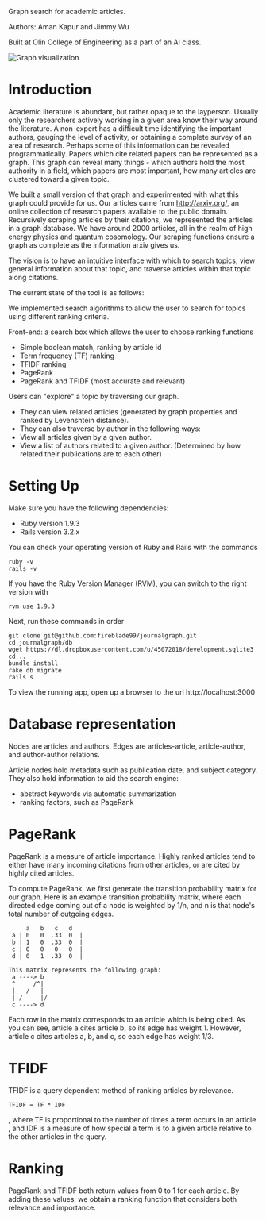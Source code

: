 Graph search for academic articles.

Authors: Aman Kapur and Jimmy Wu

Built at Olin College of Engineering as a part of an AI class.

![Graph visualization](https://dl.dropboxusercontent.com/u/45072018/graphvis.png)

Introduction
=====
Academic literature is abundant, but rather opaque to the layperson. Usually only the researchers actively working in a given area know their way around the literature. A non-expert has a difficult time identifying the important authors, gauging the level of activity, or obtaining a complete survey of an area of research. Perhaps some of this information can be revealed programmatically. Papers which cite related papers can be represented as a graph. This graph can reveal many things - which authors hold the most authority in a field, which papers are most important, how many articles are clustered toward a given topic. 

We built a small version of that graph and experimented with what this graph could provide for us. Our articles came from http://arxiv.org/, an online collection of research papers available to the public domain. Recursively scraping articles by their citations, we represented the articles in a graph database. We have around 2000 articles, all in the realm of high energy physics and quantum cosomology. Our scraping functions ensure a graph as complete as the information arxiv gives us.

The vision is to have an intuitive interface with which to search topics, view general information about that topic, and traverse articles within that topic along citations.

The current state of the tool is as follows:

We implemented search algorithms to allow the user to search for topics using different ranking criteria.

Front-end: a search box which allows the user to choose ranking functions
* Simple boolean match, ranking by article id
* Term frequency (TF) ranking
* TFIDF ranking
* PageRank
* PageRank and TFIDF (most accurate and relevant)

Users can "explore" a topic by traversing our graph.
* They can view related articles (generated by graph properties and ranked by Levenshtein distance).
* They can also traverse by author in the following ways:
* View all articles given by a given author.
* View a list of authors related to a given author. (Determined by how related their publications are to each other)

Setting Up
=====
Make sure you have the following dependencies:
* Ruby version 1.9.3
* Rails version 3.2.x

You can check your operating version of Ruby and Rails with the commands
```
ruby -v
rails -v
```

If you have the Ruby Version Manager (RVM), you can switch to the right version with
```
rvm use 1.9.3
```

Next, run these commands in order
```
git clone git@github.com:fireblade99/journalgraph.git
cd journalgraph/db
wget https://dl.dropboxusercontent.com/u/45072018/development.sqlite3
cd ..
bundle install
rake db migrate
rails s
```

To view the running app, open up a browser to the url http://localhost:3000

Database representation
=====
Nodes are articles and authors.
Edges are articles-article, article-author, and author-author relations.

Article nodes hold metadata such as publication date, and subject category.
They also hold information to aid the search engine:
* abstract keywords via automatic summarization
* ranking factors, such as PageRank

PageRank
=====

PageRank is a measure of article importance.
Highly ranked articles tend to either have many incoming citations from other articles, or are cited by highly cited articles.

To compute PageRank, we first generate the transition probability matrix for our graph.
Here is an example transition probability matrix, where each directed edge coming out of a node is weighted by 1/n,
and n is that node's total number of outgoing edges.

```
     a   b   c   d
 a | 0   0  .33  0  |
 b | 1   0  .33  0  |
 c | 0   0   0   0  |
 d | 0   1  .33  0  |

This matrix represents the following graph:
 a ----> b
 ^     /^|
 |   /   |
 | /     |/
 c ----> d
```

Each row in the matrix corresponds to an article which is being cited.
As you can see, article a cites article b, so its edge has weight 1.
However, article c cites articles a, b, and c, so each edge has weight 1/3.

TFIDF
=====

TFIDF is a query dependent method of ranking articles by relevance.

```
TFIDF = TF * IDF
```

, where TF is proportional to the number of times a term occurs in an article
, and IDF is a measure of how special a term is to a given article relative to the other articles in the query.

Ranking
=====
PageRank and TFIDF both return values from 0 to 1 for each article.
By adding these values, we obtain a ranking function that considers both relevance and importance.
